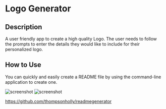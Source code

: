 # Logo Generator

## Description

A user friendly app to create a high quality Logo. The user needs to follow the prompts to enter the details they would like to include for their personalized logo.

## How to Use

You can quickly and easily create a README file by using the command-line application to create one. 

![screenshot](/homework/readmegenerator/images/README.png)
![screenshot](/homework/readmegenerator/images/README2.png)

https://github.com/thompsonholly/readmegenerator
